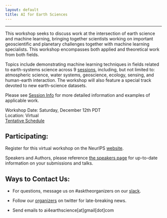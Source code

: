 ```yaml
---
layout: default
title: AI for Earth Sciences
---
```

---
This workshop seeks to discuss work at the intersection of earth science and machine learning, bringing together scientists working on important geoscientific and planetary challenges together with machine learning specialists. This workshop encompasses both applied and theoretical work from both fields. 

Topics include demonstrating machine learning techniques in fields related to earth-systems science across 9 [sessions](https://ai4earthscience.github.io/neurips-2020-workshop/sessions), including, but not limited to: atmospheric science, water systems, geoscience, ecology, sensing, and human-earth interaction. The workshop will also feature a special track devoted to new earth-science datasets. 

Please see [Session Info](https://ai4earthscience.github.io/neurips-2020-workshop/sessions) for more detailed information and examples of applicable work. 

Workshop Date: Saturday, December 12th PDT           
Location: Virtual  
[Tentative Schedule](https://www.nips.cc/Conferences/2020/ScheduleMultitrack?event=16105#:~:text=NeurIPS%202020&text=Our%20workshop%20proposal%20AI%20for,learning%20and%20deep%20learning%20communities)
 
## Participating:

Register for this virtual workshop on the NeurIPS [website](https://nips.cc/Register/view-registration). 

Speakers and Authors, please reference [the speakers page](https://ai4earthscience.github.io/neurips-2020-workshop/speakers) for up-to-date information on your submissions and talks. 


## Ways to Contact Us:  

- For questions, message us on #asktheorganizers on our [slack](https://join.slack.com/t/ai4earth/shared_invite/zt-hfa514gw-PN5kb_x1r2~bEB42hbDA_Q). 

- Follow our [organizers](https://ai4earthscience.github.io/neurips-2020-workshop/organizers.html) on twitter for late-breaking news. 

- Send emails to ai4earthscience[at]gmail[dot]com
